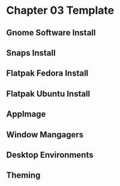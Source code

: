 # Chapter 03 Template

## Gnome Software Install

## Snaps Install

## Flatpak Fedora Install

## Flatpak Ubuntu Install

## AppImage

## Window Mangagers

## Desktop Environments

## Theming
